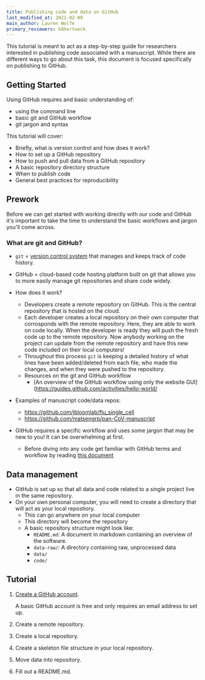 ```yaml
---
title: Publishing code and data on GitHub
last_modified_at: 2021-02-09
main_author: Lauren Wolfe
primary_reviewers: k8hertweck
---
```


This tutorial is meant to act as a step-by-step guide for researchers interested in publishing code associated with a manuscript. While there are different ways to go about this task, this document is focused specifically on publishing to GitHub.

## Getting Started

Using GitHub requires and basic understanding of:
  - using the command line
  - basic git and GitHub workflow
  - git jargon and syntax

This tutorial will cover:
- Briefly, what is version control and how does it work?
- How to set up a GitHub repository
- How to push and pull data from a GitHub repository
- A basic repository directory structure
- When to publish code
- General best practices for reproducibility

## Prework

Before we can get started with working directly with our code and GitHub it's important to take the time to understand the basic workflows and jargon you'll come across.

### What are git and GitHub?

- `git` = [version control system](http://guides.beanstalkapp.com/version-control/intro-to-version-control.html) that manages and keeps track of code history.
- GitHub = cloud-based code hosting platform built on git that allows you to more easily manage git repositories and share code widely.
- How does it work?
  - Developers create a remote repository on GitHub. This is the central repository that is hosted on the cloud.
  - Each developer creates a local repository on their own computer that corrosponds with the remote repository. Here, they are able to work on code locally. When the developer is ready they will push the fresh code up to the remote repository. Now anybody working on the project can update from the remote repository and have this new code included on their local computers!
  - Throughout this process `git` is keeping a detailed history of what lines have been added/deleted from each file, who made the changes, and when they were pushed to the repository.
  - Resources on the git and GitHub workflow
    - [An overview of the GitHub workflow using only the website GUI](https://guides.github.com/activities/hello-world/



- Examples of manuscript code/data repos:
  - https://github.com/jbloomlab/flu_single_cell
  - https://github.com/matsengrp/pan-CoV-manuscript
- GitHub requires a specific workflow and uses some jargon that may be new to you! It can be overwhelming at first. 
  - Before diving into any code get familiar with GitHub terms and workflow by reading [this document](https://guides.github.com/activities/hello-world/)

## Data management
- GitHub is set up so that all data and code related to a single project live in the same repository.
- On your own personal computer, you will need to create a directory that will act as your local repostiory.
  - This can go anywhere on your local computer
  - This directory will become the repository
  - A basic repository structure might look like:
    - `README.md`: A document in markdown containing an overview of the software.
    - `data-raw/`: A directory containing raw, unprocessed data
    - `data/`
    - `code/`

## Tutorial

1. [Create a GitHub account](https://github.com/join).

    A basic GitHub account is free and only requires an email address to set up.

2. Create a remote repository.

3. Create a local repository.

4. Create a skeleton file structure in your local repository.

5. Move data into repository.

6. Fill out a README.md.

